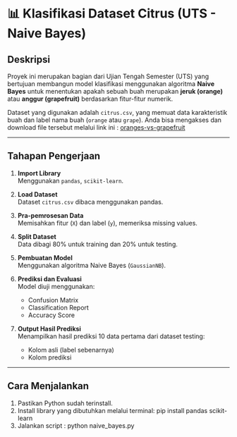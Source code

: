 # 📊 Klasifikasi Dataset Citrus (UTS - Naive Bayes)

## Deskripsi
Proyek ini merupakan bagian dari Ujian Tengah Semester (UTS) yang bertujuan membangun model klasifikasi menggunakan algoritma **Naive Bayes** untuk menentukan 
apakah sebuah buah merupakan **jeruk (orange)** atau **anggur (grapefruit)** berdasarkan fitur-fitur numerik.

Dataset yang digunakan adalah `citrus.csv`, yang memuat data karakteristik buah dan label nama buah (`orange` atau `grape`).
Anda bisa mengakses dan download file tersebut melalui link ini :
[oranges-vs-grapefruit](https://www.kaggle.com/datasets/joshmcadams/oranges-vs-grapefruit)

---

## Tahapan Pengerjaan

1. **Import Library**  
   Menggunakan `pandas`, `scikit-learn`.

2. **Load Dataset**  
   Dataset `citrus.csv` dibaca menggunakan pandas.

3. **Pra-pemrosesan Data**  
   Memisahkan fitur (`X`) dan label (`y`), memeriksa missing values.

4. **Split Dataset**  
   Data dibagi 80% untuk training dan 20% untuk testing.

5. **Pembuatan Model**  
   Menggunakan algoritma Naive Bayes (`GaussianNB`).

6. **Prediksi dan Evaluasi**  
   Model diuji menggunakan:
   - Confusion Matrix
   - Classification Report
   - Accuracy Score

7. **Output Hasil Prediksi**  
   Menampilkan hasil prediksi 10 data pertama dari dataset testing:
   - Kolom asli (label sebenarnya)
   - Kolom prediksi

---

## Cara Menjalankan

1. Pastikan Python sudah terinstall.
2. Install library yang dibutuhkan melalui terminal:
   pip install pandas scikit-learn
3. Jalankan script :
   python naive_bayes.py
